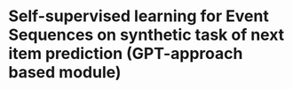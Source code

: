 # Self-supervised learning for Event Sequences on synthetic task of next item prediction (GPT-approach based module)
